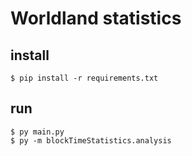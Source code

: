 # Worldland statistics
## install
```
$ pip install -r requirements.txt
```
## run
```
$ py main.py
$ py -m blockTimeStatistics.analysis
```
